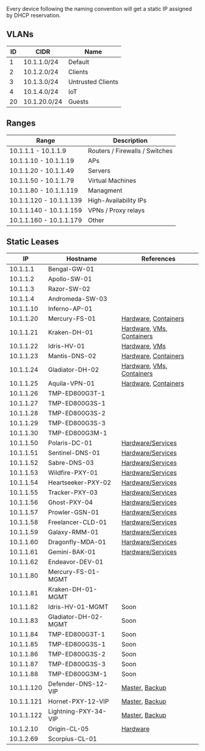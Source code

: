 Every device following the naming convention will get a static IP assigned by DHCP reservation. 

## VLANs


| ID  | CIDR         | Name              |
| --- | ------------ | ----------------- |
| 1   | 10.1.1.0/24  | Default           |
| 2   | 10.1.2.0/24  | Clients           |
| 3   | 10.1.3.0/24  | Untrusted Clients |
| 4   | 10.1.4.0/24  | IoT               |
| 20  | 10.1.20.0/24 | Guests            |

## Ranges

| Range                   | Description                    |
| ----------------------- | ------------------------------ |
| 10.1.1.1 - 10.1.1.9     | Routers / Firewalls / Switches |
| 10.1.1.10 - 10.1.1.19   | APs                            |
| 10.1.1.20 - 10.1.1.49   | Servers                        |
| 10.1.1.50 - 10.1.1.79   | Virtual Machines               |
| 10.1.1.80 - 10.1.1.119  | Managment                      |
| 10.1.1.120 - 10.1.1.139 | High-Availability IPs          |
| 10.1.1.140 - 10.1.1.159 | VPNs / Proxy relays            |
| 10.1.1.160 - 10.1.1.179 | Other                          |

## Static Leases

| IP         | Hostname             | References                                                                                                                                    |
| ---------- | -------------------- | --------------------------------------------------------------------------------------------------------------------------------------------- |
| 10.1.1.1   | Bengal-GW-01         |                                                                                                                                               |
| 10.1.1.2   | Apollo-SW-01         |                                                                                                                                               |
| 10.1.1.3   | Razor-SW-02          |                                                                                                                                               |
| 10.1.1.4   | Andromeda-SW-03      |                                                                                                                                               |
| 10.1.1.10  | Inferno-AP-01        |                                                                                                                                               |
| 10.1.1.20  | Mercury-FS-01        | [Hardware](servers.md#mercury-fs-01), [Containers](apps.md#mercury-fs-01)                                                     |
| 10.1.1.21  | Kraken-DH-01         | [Hardware](servers.md#kraken-dh-01), [VMs](apps.md#kraken-dh-01), [Containers](apps.md#kraken-dh-01-1)          |
| 10.1.1.22  | Idris-HV-01          | [Hardware](servers.md#idris-hv-01), [VMs](apps.md#idris-hv-01)                                                                 |
| 10.1.1.23  | Mantis-DNS-02        | [Hardware](servers.md#mantis-dns-02), [Containers](apps.md#mantis-dns-02)                                                     |
| 10.1.1.24  | Gladiator-DH-02      | [Hardware](servers.md#gladiator-dh-02), [VMs](apps.md#gladiator-dh-02), [Containers](apps.md#gladiator-dh-02-1) |
| 10.1.1.25  | Aquila-VPN-01        | [Hardware](servers.md#aquila-vpn-01), [Containers](apps.md#aquila-vpn-01)                                                     |
| 10.1.1.26  | TMP-ED800G3T-1       |                                                                                                                                               |
| 10.1.1.27  | TMP-ED800G3S-1       |                                                                                                                                               |
| 10.1.1.28  | TMP-ED800G3S-2       |                                                                                                                                               |
| 10.1.1.29  | TMP-ED800G3S-3       |                                                                                                                                               |
| 10.1.1.30  | TMP-ED800G3M-1       |                                                                                                                                               |
| 10.1.1.50  | Polaris-DC-01        | [Hardware/Services](apps.md#polaris-dc-01)                                                                        |
| 10.1.1.51  | Sentinel-DNS-01      | [Hardware/Services](apps.md#sentinel-dns-01)                                                                      |
| 10.1.1.52  | Sabre-DNS-03         | [Hardware/Services](apps.md#sabre-dns-03)                                                                        |
| 10.1.1.53  | Wildfire-PXY-01      | [Hardware/Services](apps.md#wildfire-pxy-01)                                                                     |
| 10.1.1.54  | Heartseeker-PXY-02   | [Hardware/Services](apps.md#heartseeker-pxy-02)                                                               |
| 10.1.1.55  | Tracker-PXY-03       | [Hardware/Services](apps.md#tracker-pxy-03)                                                                      |
| 10.1.1.56  | Ghost-PXY-04         | [Hardware/Services](apps.md#ghost-pxy-04)                                                                     |
| 10.1.1.57  | Prowler-GSN-01       | [Hardware/Services](apps.md#prowler-gsn-01)                                                                       |
| 10.1.1.58  | Freelancer-CLD-01    | [Hardware/Services](apps.md#freelancer-cld-01)                                                                    |
| 10.1.1.59  | Galaxy-RMM-01        | [Hardware/Services](apps.md#galaxy-rmm-01)                                                                        |
| 10.1.1.60  | Dragonfly-MDA-01     | [Hardware/Services](apps.md#dragonfly-mda-01)                                                                     |
| 10.1.1.61  | Gemini-BAK-01        | [Hardware/Services](apps.md#gemini-bak-01)                                                                        |
| 10.1.1.62  | Endeavor-DEV-01      |                                                                                                                                               |
| 10.1.1.80  | Mercury-FS-01-MGMT   |                                                                                                                                               |
| 10.1.1.81  | Kraken-DH-01-MGMT    |                                                                                                                                               |
| 10.1.1.82  | Idris-HV-01-MGMT     | Soon                                                                                                                                          |
| 10.1.1.83  | Gladiator-DH-02-MGMT | Soon                                                                                                                                          |
| 10.1.1.84  | TMP-ED800G3T-1       | Soon                                                                                                                                          |
| 10.1.1.85  | TMP-ED800G3S-1       | Soon                                                                                                                                          |
| 10.1.1.86  | TMP-ED800G3S-2       | Soon                                                                                                                                          |
| 10.1.1.87  | TMP-ED800G3S-3       | Soon                                                                                                                                          |
| 10.1.1.88  | TMP-ED800G3M-1       | Soon                                                                                                                                          |
| 10.1.1.120 | Defender-DNS-12-VIP  | [Master](apps.md#sentinel-dns-01), [Backup](apps.md#mantis-dns-02)                                           |
| 10.1.1.121 | Hornet-PXY-12-VIP    | [Master](apps.md#wildfire-pxy-01), [Backup](apps.md#heartseeker-pxy-02)          |
| 10.1.1.122 | Lightning-PXY-34-VIP | [Master](apps.md#tracker-pxy-03), [Backup](apps.md#ghost-pxy-04)                 |
| 10.1.2.10  | Origin-CL-05         | [Hardware](apps.md#origin-cl-05)                                                                                  |
| 10.1.2.69  | Scorpius-CL-01       |                                                                                                                                               |

